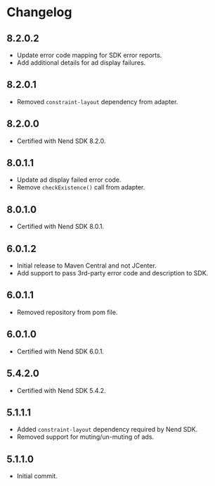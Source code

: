 # Changelog

## 8.2.0.2
* Update error code mapping for SDK error reports.
* Add additional details for ad display failures.

## 8.2.0.1
* Removed `constraint-layout` dependency from adapter.

## 8.2.0.0
* Certified with Nend SDK 8.2.0.

## 8.0.1.1
* Update ad display failed error code.
* Remove `checkExistence()` call from adapter.

## 8.0.1.0
* Certified with Nend SDK 8.0.1.

## 6.0.1.2
* Initial release to Maven Central and not JCenter.
* Add support to pass 3rd-party error code and description to SDK.

## 6.0.1.1
* Removed repository from pom file.

## 6.0.1.0
* Certified with Nend SDK 6.0.1.

## 5.4.2.0
* Certified with Nend SDK 5.4.2.

## 5.1.1.1
* Added `constraint-layout` dependency required by Nend SDK.
* Removed support for muting/un-muting of ads.

## 5.1.1.0
* Initial commit.
